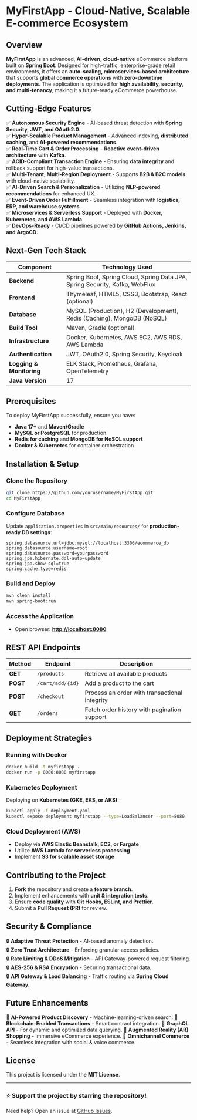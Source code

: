 # MyFirstApp - Cloud-Native, Scalable E-commerce Ecosystem

## Overview
**MyFirstApp** is an advanced, **AI-driven, cloud-native** eCommerce platform built on **Spring Boot**. Designed for high-traffic, enterprise-grade retail environments, it offers an **auto-scaling, microservices-based architecture** that supports **global commerce operations** with **zero-downtime deployments**. The application is optimized for **high availability, security, and multi-tenancy**, making it a future-ready eCommerce powerhouse.

## Cutting-Edge Features
✅ **Autonomous Security Engine** - AI-based threat detection with **Spring Security, JWT, and OAuth2.0**.  
✅ **Hyper-Scalable Product Management** - Advanced indexing, **distributed caching**, and **AI-powered recommendations**.  
✅ **Real-Time Cart & Order Processing** - **Reactive event-driven architecture** with **Kafka**.  
✅ **ACID-Compliant Transaction Engine** - Ensuring **data integrity** and rollback support for high-value transactions.  
✅ **Multi-Tenant, Multi-Region Deployment** - Supports **B2B & B2C models** with cloud-native scalability.  
✅ **AI-Driven Search & Personalization** - Utilizing **NLP-powered recommendations** for enhanced UX.  
✅ **Event-Driven Order Fulfillment** - Seamless integration with **logistics, ERP, and warehouse systems**.  
✅ **Microservices & Serverless Support** - Deployed with **Docker, Kubernetes, and AWS Lambda**.  
✅ **DevOps-Ready** - CI/CD pipelines powered by **GitHub Actions, Jenkins, and ArgoCD**.

## Next-Gen Tech Stack
| Component  | Technology Used |
|------------|----------------|
| **Backend** | Spring Boot, Spring Cloud, Spring Data JPA, Spring Security, Kafka, WebFlux |
| **Frontend** | Thymeleaf, HTML5, CSS3, Bootstrap, React (optional) |
| **Database** | MySQL (Production), H2 (Development), Redis (Caching), MongoDB (NoSQL) |
| **Build Tool** | Maven, Gradle (optional) |
| **Infrastructure** | Docker, Kubernetes, AWS EC2, AWS RDS, AWS Lambda |
| **Authentication** | JWT, OAuth2.0, Spring Security, Keycloak |
| **Logging & Monitoring** | ELK Stack, Prometheus, Grafana, OpenTelemetry |
| **Java Version** | 17 |

## Prerequisites
To deploy MyFirstApp successfully, ensure you have:
- **Java 17+** and **Maven/Gradle**
- **MySQL or PostgreSQL** for production
- **Redis for caching** and **MongoDB for NoSQL support**
- **Docker & Kubernetes** for container orchestration

## Installation & Setup
### Clone the Repository
```sh
git clone https://github.com/yourusername/MyFirstApp.git
cd MyFirstApp
```

### Configure Database
Update `application.properties` in `src/main/resources/` for **production-ready DB settings**:
```properties
spring.datasource.url=jdbc:mysql://localhost:3306/ecommerce_db
spring.datasource.username=root
spring.datasource.password=yourpassword
spring.jpa.hibernate.ddl-auto=update
spring.jpa.show-sql=true
spring.cache.type=redis
```

### Build and Deploy
```sh
mvn clean install
mvn spring-boot:run
```

### Access the Application
- Open browser: **[http://localhost:8080](http://localhost:8080)**

## REST API Endpoints
| Method | Endpoint         | Description |
|--------|----------------|-------------|
| **GET** | `/products` | Retrieve all available products |
| **POST** | `/cart/add/{id}` | Add a product to the cart |
| **POST** | `/checkout` | Process an order with transactional integrity |
| **GET** | `/orders` | Fetch order history with pagination support |

## Deployment Strategies
### Running with Docker
```sh
docker build -t myfirstapp .
docker run -p 8080:8080 myfirstapp
```

### Kubernetes Deployment
Deploying on **Kubernetes (GKE, EKS, or AKS):**
```sh
kubectl apply -f deployment.yaml
kubectl expose deployment myfirstapp --type=LoadBalancer --port=8080
```

### Cloud Deployment (AWS)
- Deploy via **AWS Elastic Beanstalk, EC2, or Fargate**
- Utilize **AWS Lambda for serverless processing**
- Implement **S3 for scalable asset storage**

## Contributing to the Project
1. **Fork** the repository and create a **feature branch**.
2. Implement enhancements with **unit & integration tests**.
3. Ensure **code quality** with **Git Hooks, ESLint, and Prettier**.
4. Submit a **Pull Request (PR)** for review.

## Security & Compliance
🔒 **Adaptive Threat Protection** - AI-based anomaly detection.  
🔒 **Zero Trust Architecture** - Enforcing granular access policies.  
🔒 **Rate Limiting & DDoS Mitigation** - API Gateway-powered request filtering.  
🔒 **AES-256 & RSA Encryption** - Securing transactional data.  
🔒 **API Gateway & Load Balancing** - Traffic routing via **Spring Cloud Gateway**.

## Future Enhancements
🚀 **AI-Powered Product Discovery** - Machine-learning-driven search.
🚀 **Blockchain-Enabled Transactions** - Smart contract integration.
🚀 **GraphQL API** - For dynamic and optimized data querying.
🚀 **Augmented Reality (AR) Shopping** - Immersive eCommerce experience.
🚀 **Omnichannel Commerce** - Seamless integration with social & voice commerce.

## License
This project is licensed under the **MIT License**.

---
### ⭐ Support the project by starring the repository!

Need help? Open an issue at [GitHub Issues](https://github.com/yourusername/MyFirstApp/issues).

